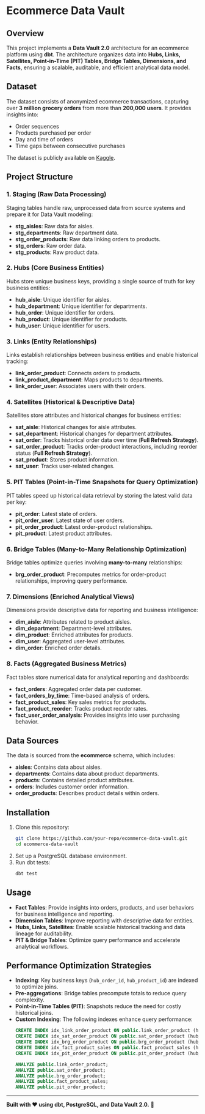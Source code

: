 # Ecommerce Data Vault

## Overview

This project implements a **Data Vault 2.0** architecture for an ecommerce platform using **dbt**. The architecture organizes data into **Hubs, Links, Satellites, Point-in-Time (PIT) Tables, Bridge Tables, Dimensions, and Facts**, ensuring a scalable, auditable, and efficient analytical data model.

## Dataset

The dataset consists of anonymized ecommerce transactions, capturing over **3 million grocery orders** from more than **200,000 users**. It provides insights into:

- Order sequences
- Products purchased per order
- Day and time of orders
- Time gaps between consecutive purchases

The dataset is publicly available on [Kaggle](https://www.kaggle.com/c/instacart-market-basket-analysis).

## Project Structure

### **1. Staging (Raw Data Processing)**

Staging tables handle raw, unprocessed data from source systems and prepare it for Data Vault modeling:

- **stg_aisles**: Raw data for aisles.
- **stg_departments**: Raw department data.
- **stg_order_products**: Raw data linking orders to products.
- **stg_orders**: Raw order data.
- **stg_products**: Raw product data.

### **2. Hubs (Core Business Entities)**

Hubs store unique business keys, providing a single source of truth for key business entities:

- **hub_aisle**: Unique identifier for aisles.
- **hub_department**: Unique identifier for departments.
- **hub_order**: Unique identifier for orders.
- **hub_product**: Unique identifier for products.
- **hub_user**: Unique identifier for users.

### **3. Links (Entity Relationships)**

Links establish relationships between business entities and enable historical tracking:

- **link_order_product**: Connects orders to products.
- **link_product_department**: Maps products to departments.
- **link_order_user**: Associates users with their orders.

### **4. Satellites (Historical & Descriptive Data)**

Satellites store attributes and historical changes for business entities:

- **sat_aisle**: Historical changes for aisle attributes.
- **sat_department**: Historical changes for department attributes.
- **sat_order**: Tracks historical order data over time (**Full Refresh Strategy**).
- **sat_order_product**: Tracks order-product interactions, including reorder status (**Full Refresh Strategy**).
- **sat_product**: Stores product information.
- **sat_user**: Tracks user-related changes.

### **5. PIT Tables (Point-in-Time Snapshots for Query Optimization)**

PIT tables speed up historical data retrieval by storing the latest valid data per key:

- **pit_order**: Latest state of orders.
- **pit_order_user**: Latest state of user orders.
- **pit_order_product**: Latest order-product relationships.
- **pit_product**: Latest product attributes.

### **6. Bridge Tables (Many-to-Many Relationship Optimization)**

Bridge tables optimize queries involving **many-to-many** relationships:

- **brg_order_product**: Precomputes metrics for order-product relationships, improving query performance.

### **7. Dimensions (Enriched Analytical Views)**

Dimensions provide descriptive data for reporting and business intelligence:

- **dim_aisle**: Attributes related to product aisles.
- **dim_department**: Department-level attributes.
- **dim_product**: Enriched attributes for products.
- **dim_user**: Aggregated user-level attributes.
- **dim_order**: Enriched order details.

### **8. Facts (Aggregated Business Metrics)**

Fact tables store numerical data for analytical reporting and dashboards:

- **fact_orders**: Aggregated order data per customer.
- **fact_orders_by_time**: Time-based analysis of orders.
- **fact_product_sales**: Key sales metrics for products.
- **fact_product_reorder**: Tracks product reorder rates.
- **fact_user_order_analysis**: Provides insights into user purchasing behavior.

## Data Sources

The data is sourced from the **ecommerce** schema, which includes:

- **aisles**: Contains data about aisles.
- **departments**: Contains data about product departments.
- **products**: Contains detailed product attributes.
- **orders**: Includes customer order information.
- **order_products**: Describes product details within orders.

## Installation

1. Clone this repository:
   ```sh
   git clone https://github.com/your-repo/ecommerce-data-vault.git
   cd ecommerce-data-vault
   ```
2. Set up a PostgreSQL database environment.
3. Run dbt tests:
   ```sh
   dbt test
   ```

## Usage

- **Fact Tables**: Provide insights into orders, products, and user behaviors for business intelligence and reporting.
- **Dimension Tables**: Improve reporting with descriptive data for entities.
- **Hubs, Links, Satellites**: Enable scalable historical tracking and data lineage for auditability.
- **PIT & Bridge Tables**: Optimize query performance and accelerate analytical workflows.

## Performance Optimization Strategies

- **Indexing**: Key business keys (`hub_order_id`, `hub_product_id`) are indexed to optimize joins.
- **Pre-aggregations**: Bridge tables precompute totals to reduce query complexity.
- **Point-in-Time Tables (PIT)**: Snapshots reduce the need for costly historical joins.
- **Custom Indexing**: The following indexes enhance query performance:
  ```sql
  CREATE INDEX idx_link_order_product ON public.link_order_product (hub_order_id, hub_product_id);
  CREATE INDEX idx_sat_order_product ON public.sat_order_product (hub_order_id, hub_product_id);
  CREATE INDEX idx_brg_order_product ON public.brg_order_product (hub_order_id, hub_product_id);
  CREATE INDEX idx_fact_product_sales ON public.fact_product_sales (hub_product_id);
  CREATE INDEX idx_pit_order_product ON public.pit_order_product (hub_order_id, hub_product_id);
  
  ANALYZE public.link_order_product;
  ANALYZE public.sat_order_product;
  ANALYZE public.brg_order_product;
  ANALYZE public.fact_product_sales;
  ANALYZE public.pit_order_product;
  ```

---

**Built with ❤️ using dbt, PostgreSQL, and Data Vault 2.0.** 🚀